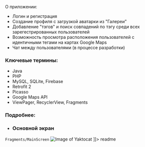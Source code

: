 <snippet>
  <content><![CDATA[
# Разработка приложения социальной сети для системы Android, с возможностью тематического поиска.

### О приложении:
  - Логин и регистрация 
  - Создание профиля с загрузкой аватарки из "Галереи"
  - Добавление "тэгов" и поиск совпадений по тэгу среди всех зарегестрированных пользователей
  - Возможность просмотра расположения пользователей с идентичными тегами на картах Google Maps
  - Чат между пользователями (в процессе разработки)
  
### Ключевые термины:
  - Java
  - PHP
  - MySQL, SQLite, Firebase
  - Retrofit 2
  - Picasso
  - Google Maps API
  - ViewPager, RecyclerView, Fragments
  
### Подробнее:

 - ###  Основной экран
`Fragments/MainScreen`
![Image of Yaktocat](C:\Users\Vlad\AndroidStudioProjects\SocialMediaApp\Readme\main.png)
]]></content>
  <tabTrigger>readme</tabTrigger>
</snippet>